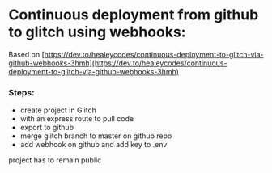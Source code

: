 # Continuous deployment from github to glitch using webhooks:

Based on [https://dev.to/healeycodes/continuous-deployment-to-glitch-via-github-webhooks-3hmh](https://dev.to/healeycodes/continuous-deployment-to-glitch-via-github-webhooks-3hmh)

### Steps: 
- create project in Glitch
- with an express route to pull code
- export to github
- merge glitch branch to master on github repo
- add webhook on github and add key to .env

project has to remain public
